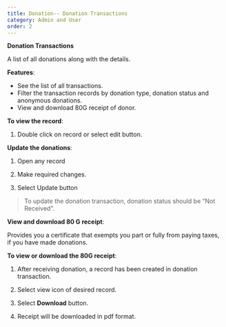 ```yaml
---
title: Donation-- Donation Transactions
category: Admin and User
order: 2
---
```

 **Donation Transactions** 

 A list of all donations along with the details.

 **Features**: 
 * See the list of all transactions.
 * Filter the transaction records by donation type, donation status and anonymous donations. 
 * View and download 80G receipt of donor. 

 
 **To view the record**: 

 1. Double click on record or select edit button. 

 **Update the donations**: 

 1. Open any record 

 2. Make required changes. 

 3. Select Update button  

 >To update the donation transaction, donation status should be “Not Received”. 

 **View and download 80 G receipt**: 

   Provides you a certificate that exempts you part or fully from paying taxes, if you have made donations. 

 **To view or download the 80G receipt**: 

 1. After receiving donation, a record has been created in donation transaction. 

 2. Select view icon of desired record. 

 3. Select **Download** button. 

 4. Receipt will be downloaded in pdf format. 